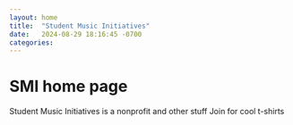 ```yaml
---
layout: home
title:  "Student Music Initiatives"
date:   2024-08-29 18:16:45 -0700
categories: 
---
```


# SMI home page

Student Music Initiatives is a nonprofit and other stuff
Join for cool t-shirts